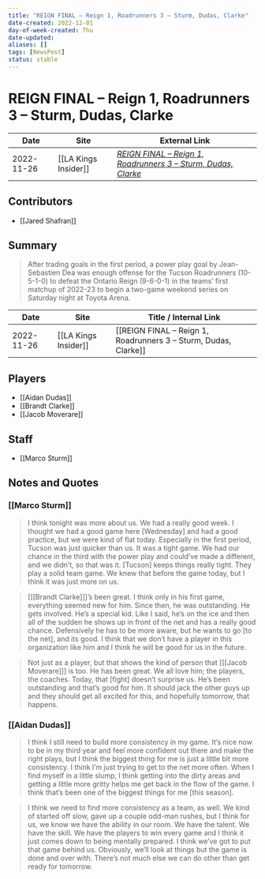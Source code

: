```yaml
---
title: "REIGN FINAL – Reign 1, Roadrunners 3 – Sturm, Dudas, Clarke"
date-created: 2022-12-01
day-of-week-created: Thu
date-updated: 
aliases: []
tags: [NewsPost]
status: stable
---
```


# REIGN FINAL – Reign 1, Roadrunners 3 – Sturm, Dudas, Clarke

| Date       | Site                 | External Link                                                                                                                                                |
| ---------- | -------------------- | ------------------------------------------------------------------------------------------------------------------------------------------------------------ |
| 2022-11-26 | [[LA Kings Insider]] | [*REIGN FINAL – Reign 1, Roadrunners 3 – Sturm, Dudas, Clarke*](https://lakingsinsider.com/2022/11/26/reign-final-reign-1-roadrunners-3-sturm-dudas-clarke/) |

## Contributors
- [[Jared Shafran]]

## Summary
> After trading goals in the first period, a power play goal by Jean-Sebastien Dea was enough offense for the Tucson Roadrunners (10-5-1-0) to defeat the Ontario Reign (9-6-0-1) in the teams’ first matchup of 2022-23 to begin a two-game weekend series on Saturday night at Toyota Arena.

| Date       | Site                 | Title / Internal Link                                           |
| ---------- | -------------------- | --------------------------------------------------------------- |
| 2022-11-26 | [[LA Kings Insider]] | [[REIGN FINAL – Reign 1, Roadrunners 3 – Sturm, Dudas, Clarke]] |

## Players
- [[Aidan Dudas]]
- [[Brandt Clarke]]
- [[Jacob Moverare]]

## Staff
- [[Marco Sturm]]

## Notes and Quotes
### [[Marco Sturm]]
> I think tonight was more about us. We had a really good week. I thought we had a good game here \[Wednesday] and had a good practice, but we were kind of flat today. Especially in the first period, Tucson was just quicker than us. It was a tight game. We had our chance in the third with the power play and could’ve made a different, and we didn’t, so that was it. \[Tucson] keeps things really tight. They play a solid team game. We knew that before the game today, but I think it was just more on us.

> \[[[Brandt Clarke]]]’s been great. I think only in his first game, everything seemed new for him. Since then, he was outstanding. He gets involved. He’s a special kid. Like I said, he’s on the ice and then all of the sudden he shows up in front of the net and has a really good chance. Defensively he has to be more aware, but he wants to go \[to the net], and its good. I think that we don’t have a player in this organization like him and I think he will be good for us in the future.

> Not just as a player, but that shows the kind of person that \[[[Jacob Moverare]]] is too. He has been great. We all love him; the players, the coaches. Today, that \[fight] doesn’t surprise us. He’s been outstanding and that’s good for him. It should jack the other guys up and they should get all excited for this, and hopefully tomorrow, that happens.

### [[Aidan Dudas]]
> I think I still need to build more consistency in my game. It’s nice now to be in my third year and feel more confident out there and make the right plays, but I think the biggest thing for me is just a little bit more consistency. I think I’m just trying to get to the net more often. When I find myself in a little slump, I think getting into the dirty areas and getting a little more gritty helps me get back in the flow of the game. I think that’s been one of the biggest things for me \[this season].

> I think we need to find more consistency as a team, as well. We kind of started off slow, gave up a couple odd-man rushes, but I think for us, we know we have the ability in our room. We have the talent. We have the skill. We have the players to win every game and I think it just comes down to being mentally prepared. I think we’ve got to put that game behind us. Obviously, we’ll look at things but the game is done and over with. There’s not much else we can do other than get ready for tomorrow.



